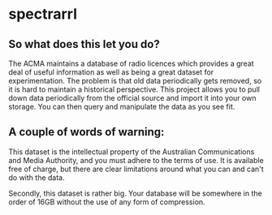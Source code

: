 # spectrarrl

## So what does this let you do?

The ACMA maintains a database of radio licences which provides a great deal of useful information as well as being a great dataset for experimentation.  The problem is that old data periodically gets removed, so it is hard to maintain a historical perspective.  This project allows you to pull down data periodically from the official source and import it into your own storage.  You can then query and manipulate the data as you see fit.

## A couple of words of warning:

This dataset is the intellectual property of the Australian Communications and Media Authority, and you must adhere to the terms of use.  It is available free of charge, but there are clear limitations around what you can and can't do with the data.

Secondly, this dataset is rather big.  Your database will be somewhere in the order of 16GB without the use of any form of compression.
